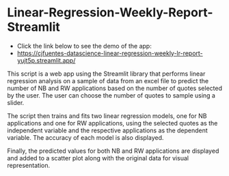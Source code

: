 # Linear-Regression-Weekly-Report-Streamlit

- Click the link below to see the demo of the app: 
- https://cjfuentes-datascience-linear-regression-weekly-lr-report-yujt5p.streamlit.app/

This script is a web app using the Streamlit library that performs linear regression analysis on a sample of data from an excel file to predict the number of NB and RW applications based on the number of quotes selected by the user. The user can choose the number of quotes to sample using a slider. 

The script then trains and fits two linear regression models, one for NB applications and one for RW applications, using the selected quotes as the independent variable and the respective applications as the dependent variable. The accuracy of each model is also displayed. 

Finally, the predicted values for both NB and RW applications are displayed and added to a scatter plot along with the original data for visual representation.
